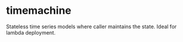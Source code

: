 # timemachine
Stateless time series models where caller maintains the state. Ideal for lambda deployment. 
